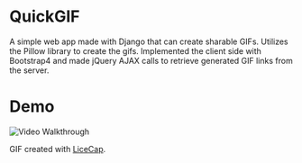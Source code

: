 # QuickGIF
A simple web app made with Django that can create sharable GIFs. Utilizes the Pillow library to create the gifs. Implemented the client side with Bootstrap4 and made jQuery AJAX calls to retrieve generated GIF links from the server.

# Demo

<img src='walkthrough.gif' title='Video Walkthrough' width='' alt='Video Walkthrough' />

GIF created with [LiceCap](http://www.cockos.com/licecap/).
